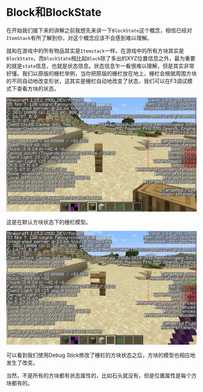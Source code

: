 # Block和BlockState

在开始我们接下来的讲解之前我想先来讲一下`BlockState`这个概念，相信已经对`ItemStack`有所了解到你，对这个概念应该不会感到难以理解。

就和在游戏中的所有物品其实是`Itemstack`一样，在游戏中的所有方块其实是`BlockState`，而`BlockState`相比起`Block`除了多出的XYZ位置信息之外，最为重要的就是`state`信息，也就是状态信息。状态信息乍一看很难以理解，但是其实非常好懂。我们以原版的栅栏举例，当你把原版的栅栏放在地上，栅栏会根据周围方块的不同自动地改变形状，这其实是栅栏自动地改变了状态，我们可以在F3调试模式下查看方块的状态。

![A31FDCB0-F8AC-43BC-BD70-801476111C97](blockandblockstate.assets/A31FDCB0-F8AC-43BC-BD70-801476111C97.jpeg)

这是在默认方块状态下的栅栏模型。

![EDC215E2-DF26-4764-AE2D-2640C7184482](blockandblockstate.assets/EDC215E2-DF26-4764-AE2D-2640C7184482.jpeg)

可以看到我们使用Debug Stick修改了栅栏的方块状态之后，方块的模型也相应地发生了改变。

当然，不是所有的方块都有状态属性的，比如石头就没有，但是位置属性是每个方块都有的。